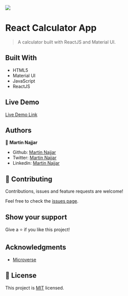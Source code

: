 ![](https://img.shields.io/badge/Microverse-blueviolet)

# React Calculator App

> A calculator built with ReactJS and Material UI.

## Built With

- HTML5
- Material UI
- JavaScript
- ReactJS

## Live Demo

[Live Demo Link](https://martin-calculator.herokuapp.com/)

## Authors

👤 **Martin Najjar**

- Github: [Martin Najjar](https://github.com/martinnajjar12)
- Twitter: [Martin Najjar](https://twitter.com/martin_najjar)
- Linkedin: [Martin Najjar](https://www.linkedin.com/in/martinnajjar12/)

## 🤝 Contributing

Contributions, issues and feature requests are welcome!

Feel free to check the [issues page](https://github.com/martinnajjar12/react-calculator/issues).

## Show your support

Give a ⭐️ if you like this project!

## Acknowledgments

- [Microverse](https://microverse.org)

## 📝 License

This project is [MIT](https://github.com/martinnajjar12/react-calculator/blob/development/LICENSE) licensed.
